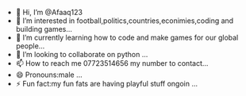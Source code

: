 - 👋 Hi, I’m @Afaaq123
- 👀 I’m interested in football,politics,countries,econimies,coding and building games...
- 🌱 I’m currently learning how to code and make games for our global people...
- 💞️ I’m looking to collaborate on python  ...
- 📫 How to reach me 07723514656 my number to contact...
- 😄 Pronouns:male ...
- ⚡ Fun fact:my fun fats are having playful stuff ongoin ...

<!---
Afaaq123/Afaaq123 is a ✨ special ✨ repository because its `README.md` (this file) appears on your GitHub profile.
You can click the Preview link to take a look at your changes.
--->

